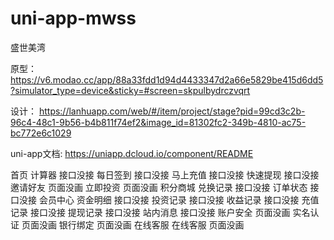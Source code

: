 # uni-app-mwss
盛世美湾

原型：
https://v6.modao.cc/app/88a33fdd1d94d4433347d2a66e5829be415d6dd5?simulator_type=device&sticky=#screen=skpulbydrczvqrt

设计：
https://lanhuapp.com/web/#/item/project/stage?pid=99cd3c2b-96c4-48c1-9b56-b4b811f74ef2&image_id=81302fc2-349b-4810-ac75-bc772e6c1029

uni-app文档:
https://uniapp.dcloud.io/component/README

首页
  计算器  接口没接
  每日签到  接口没接
  马上充值  接口没接
  快速提现  接口没接
  邀请好友  页面没画
  立即投资  页面没画
积分商城
  兑换记录  接口没接
  订单状态  接口没接
会员中心
  资金明细  接口没接
  投资记录  接口没接
  收益记录  接口没接
  充值记录  接口没接
  提现记录  接口没接
  站内消息  接口没接
  账户安全  页面没画
  实名认证  页面没画
  银行绑定  页面没画
在线客服
  在线客服  页面没画

